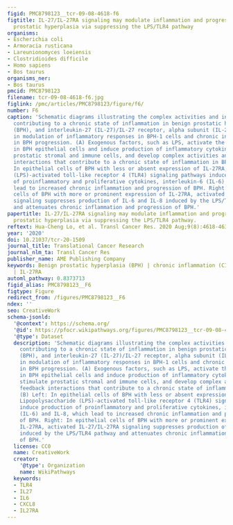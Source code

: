 ```yaml
---
figid: PMC8798123__tcr-09-08-4618-f6
figtitle: IL-27/IL-27RA signaling may modulate inflammation and progression of benign
  prostatic hyperplasia via suppressing the LPS/TLR4 pathway
organisms:
- Escherichia coli
- Armoracia rusticana
- Lareunionomyces loeiensis
- Clostridioides difficile
- Homo sapiens
- Bos taurus
organisms_ner:
- Bos taurus
pmcid: PMC8798123
filename: tcr-09-08-4618-f6.jpg
figlink: /pmc/articles/PMC8798123/figure/f6/
number: F6
caption: 'Schematic diagrams illustrating the complex activities and interactions
  contributing to a chronic state of inflammation in benign prostatic hyperplasia
  (BPH), and interleukin-27 (IL-27)/IL-27 receptor, alpha subunit (IL-27RA) signaling
  in modulation of inflammatory responses in BPH-1 cells and chronic inflammation
  in BPH progression. (A) Exogenous factors, such as LPS, activate the TLR4 pathway
  in BPH epithelial cells and induce production of inflammatory cytokines, which stimulate
  prostatic stromal and immune cells, and develop complex activities and feedback
  interactions that contribute to a chronic state of inflammation in BPH. (B) Left:
  In epithelial cells of BPH with less or absent expression of IL-27RA, Lipopolysaccharide
  (LPS)-activated toll-like receptor 4 (TLR4) signaling pathways induce production
  of proinflammatory and proliferative cytokines, interleukin-6 (IL-6) and IL-8, which
  lead to increased chronic inflammation and progression of BPH. Right: In epithelial
  cells of BPH with more or prominent expression of IL-27RA, activated IL-27/IL-27RA
  signaling suppresses production of IL-6 and IL-8 induced by the LPS/TLR4 pathway
  and attenuates chronic inflammation and progression of BPH.'
papertitle: IL-27/IL-27RA signaling may modulate inflammation and progression of benign
  prostatic hyperplasia via suppressing the LPS/TLR4 pathway.
reftext: Hua-Cheng Lo, et al. Transl Cancer Res. 2020 Aug;9(8):4618-4634.
year: '2020'
doi: 10.21037/tcr-20-1509
journal_title: Translational Cancer Research
journal_nlm_ta: Transl Cancer Res
publisher_name: AME Publishing Company
keywords: Benign prostatic hyperplasia (BPH) | chronic inflammation (CI) | gene expression
  | IL-27RA
automl_pathway: 0.8373713
figid_alias: PMC8798123__F6
figtype: Figure
redirect_from: /figures/PMC8798123__F6
ndex: ''
seo: CreativeWork
schema-jsonld:
  '@context': https://schema.org/
  '@id': https://pfocr.wikipathways.org/figures/PMC8798123__tcr-09-08-4618-f6.html
  '@type': Dataset
  description: 'Schematic diagrams illustrating the complex activities and interactions
    contributing to a chronic state of inflammation in benign prostatic hyperplasia
    (BPH), and interleukin-27 (IL-27)/IL-27 receptor, alpha subunit (IL-27RA) signaling
    in modulation of inflammatory responses in BPH-1 cells and chronic inflammation
    in BPH progression. (A) Exogenous factors, such as LPS, activate the TLR4 pathway
    in BPH epithelial cells and induce production of inflammatory cytokines, which
    stimulate prostatic stromal and immune cells, and develop complex activities and
    feedback interactions that contribute to a chronic state of inflammation in BPH.
    (B) Left: In epithelial cells of BPH with less or absent expression of IL-27RA,
    Lipopolysaccharide (LPS)-activated toll-like receptor 4 (TLR4) signaling pathways
    induce production of proinflammatory and proliferative cytokines, interleukin-6
    (IL-6) and IL-8, which lead to increased chronic inflammation and progression
    of BPH. Right: In epithelial cells of BPH with more or prominent expression of
    IL-27RA, activated IL-27/IL-27RA signaling suppresses production of IL-6 and IL-8
    induced by the LPS/TLR4 pathway and attenuates chronic inflammation and progression
    of BPH.'
  license: CC0
  name: CreativeWork
  creator:
    '@type': Organization
    name: WikiPathways
  keywords:
  - TLR4
  - IL27
  - IL6
  - CXCL8
  - IL27RA
---
```

